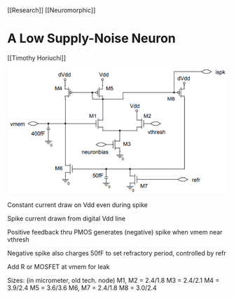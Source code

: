 [[Research]] [[Neuromorphic]]

# A Low Supply-Noise Neuron
[[Timothy Horiuchi]]

![Pasted image 20210614164902.png](Pasted%20image%2020210614164902.png)

Constant current draw on Vdd even during spike

Spike current drawn from digital Vdd line

Positive feedback thru PMOS generates (negative) spike when vmem near vthresh

Negative spike also charges 50fF to set refractory period, controlled by refr

Add R or MOSFET at vmem for leak

Sizes: (in micrometer, old tech. node)
M1, M2 = 2.4/1.8 
M3 = 2.4/2.1
M4 = 3.9/2.4
M5 = 3.6/3.6
M6, M7 = 2.4/1.8
M8 = 3.0/2.4

